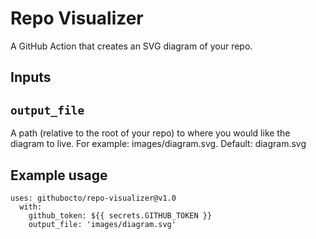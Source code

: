 # Repo Visualizer

A GitHub Action that creates an SVG diagram of your repo.

## Inputs

## `output_file`

A path (relative to the root of your repo) to where you would like the diagram to live. For example: images/diagram.svg. Default: diagram.svg

## Example usage

```
uses: githubocto/repo-visualizer@v1.0
  with:
    github_token: ${{ secrets.GITHUB_TOKEN }}
    output_file: 'images/diagram.svg'
```
